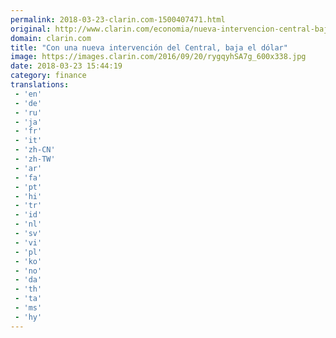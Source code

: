 ```yaml
---
permalink: 2018-03-23-clarin.com-1500407471.html
original: http://www.clarin.com/economia/nueva-intervencion-central-baja-dolar_0_HklBKqGcG.html
domain: clarin.com
title: "Con una nueva intervención del Central, baja el dólar"
image: https://images.clarin.com/2016/09/20/rygqyhSA7g_600x338.jpg
date: 2018-03-23 15:44:19
category: finance
translations: 
 - 'en'
 - 'de'
 - 'ru'
 - 'ja'
 - 'fr'
 - 'it'
 - 'zh-CN'
 - 'zh-TW'
 - 'ar'
 - 'fa'
 - 'pt'
 - 'hi'
 - 'tr'
 - 'id'
 - 'nl'
 - 'sv'
 - 'vi'
 - 'pl'
 - 'ko'
 - 'no'
 - 'da'
 - 'th'
 - 'ta'
 - 'ms'
 - 'hy'
---
```


